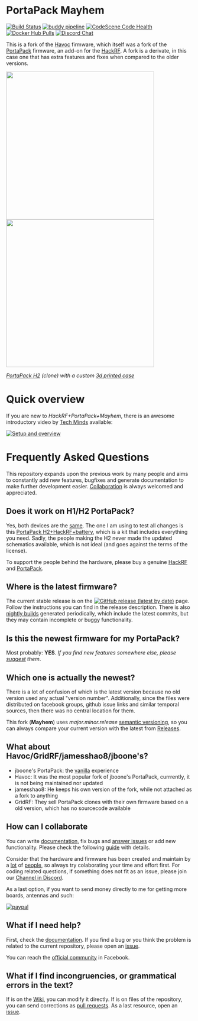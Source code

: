 # PortaPack Mayhem

[![Build Status](https://travis-ci.com/eried/portapack-mayhem.svg?branch=master)](https://travis-ci.com/eried/portapack-mayhem) [![buddy pipeline](https://app.buddy.works/eried/portapack/pipelines/pipeline/252276/badge.svg?token=48cd59d53de0589a8fbe26bc751d77a59a011cf72581da049343879402991c34 "buddy pipeline")](https://app.buddy.works/eried/portapack/pipelines/pipeline/252276) [![CodeScene Code Health](https://codescene.io/projects/8381/status-badges/code-health)](https://codescene.io/projects/8381) [![Docker Hub Pulls](https://img.shields.io/docker/pulls/eried/portapack.svg)](https://hub.docker.com/r/eried/portapack)
[![Discord Chat](https://img.shields.io/discord/719669764804444213.svg)](https://discord.gg/fU9PsKW)  

This is a fork of the [Havoc](https://github.com/furrtek/portapack-havoc/) firmware, which itself was a fork of the [PortaPack](https://github.com/sharebrained/portapack-hackrf) firmware, an add-on for the [HackRF](http://greatscottgadgets.com/hackrf/). A fork is a derivate, in this case one that has extra features and fixes when compared to the older versions.

[<img src="https://raw.githubusercontent.com/wiki/eried/portapack-mayhem/img/hw_overview_h2_front.png" height="400">](https://github.com/eried/portapack-mayhem/wiki/Hardware-overview) [<img src="https://raw.githubusercontent.com/wiki/eried/portapack-mayhem/img/hw_overview_h2_inside.png" height="400">](https://github.com/eried/portapack-mayhem/wiki/Hardware-overview#portapack-internals)

*[PortaPack H2](https://s.click.aliexpress.com/e/_dSMPvNo) (clone) with a custom [3d printed case](https://github.com/eried/portapack-mayhem/wiki/H2-Enclosure)*

# Quick overview

If you are new to *HackRF+PortaPack+Mayhem*, there is an awesome introductory video by [Tech Minds](https://www.youtube.com/channel/UC9a8Z6Sp6eb2s3O79pX5Zvg) available:

[![Setup and overview](https://img.youtube.com/vi/kjFB58Y1TAo/0.jpg)](https://www.youtube.com/watch?v=kjFB58Y1TAo)

# Frequently Asked Questions

This repository expands upon the previous work by many people and aims to constantly add new features, bugfixes and generate documentation to make further development easier.  [Collaboration](https://github.com/eried/portapack-mayhem/wiki/How-to-collaborate) is always welcomed and appreciated.

## Does it work on H1/H2 PortaPack?

Yes, both devices are the [same](https://github.com/eried/portapack-mayhem/wiki/First-steps). The one I am using to test all changes is this [PortaPack H2+HackRF+battery](https://s.click.aliexpress.com/e/_dSMPvNo), which is a kit that includes everything you need. Sadly, the people making the H2 never made the updated schematics available, which is not ideal (and goes against the terms of the license).

To support the people behind the hardware, please buy a genuine [HackRF](https://greatscottgadgets.com/hackrf/) and [PortaPack](https://store.sharebrained.com/products/portapack-for-hackrf-one-kit).

## Where is the latest firmware?

The current stable release is on the [![GitHub release (latest by date)](https://img.shields.io/github/v/release/eried/portapack-mayhem?label=Releases&style=social)](https://github.com/eried/portapack-mayhem/releases/latest) page. Follow the instructions you can find in the release description. There is also [nightly builds](https://github.com/eried/portapack-mayhem/releases/tag/nightly) generated periodically, which include the latest commits, but they may contain incomplete or buggy functionality.

## Is this the newest firmware for my PortaPack? 
Most probably: **YES**. *If you find new features somewhere else, please [suggest](https://github.com/eried/portapack-mayhem/issues/new/choose) them*.

## Which one is actually the newest?
There is a lot of confusion of which is the latest version because no old version used any actual "version number". Additionally, since the files were distributed on facebook groups, github issue links and similar temporal sources, then there was no central location for them. 

This fork (**Mayhem**) uses *major.minor.release* [semantic versioning](https://en.wikipedia.org/wiki/Software_versioning), so you can always compare your current version with the latest from [Releases](https://github.com/eried/portapack-mayhem/releases/latest).

## What about Havoc/GridRF/jamesshao8/jboone's?
* jboone's PortaPack: the [vanilla](https://en.wikipedia.org/wiki/Vanilla_software) experience
* Havoc: It was the most popular fork of jboone's PortaPack, currrently, it is not being maintained nor updated
* jamesshao8: He keeps his own version of the fork, while not attached as a fork to anything
* GridRF: They sell PortaPack clones with their own firmware based on a old version, which has no sourcecode available

## How can I collaborate
You can write [documentation](https://github.com/eried/portapack-mayhem/wiki), fix bugs and [answer issues](https://github.com/eried/portapack-mayhem/issues) or add new functionality. Please check the following [guide](https://github.com/eried/portapack-mayhem/wiki/How-to-collaborate) with details.

Consider that the hardware and firmware has been created and maintain by a [lot](https://github.com/mossmann/hackrf/graphs/contributors) of [people](https://github.com/eried/portapack-mayhem/graphs/contributors), so always try colaborating your time and effort first. For coding related questions, if something does not fit as an issue, please join our [Channel in Discord](https://discord.gg/fU9PsKW).

As a last option, if you want to send money directly to me for getting more boards, antennas and such:

[![paypal](https://www.paypalobjects.com/en_US/i/btn/btn_donate_LG.gif)](https://www.paypal.com/cgi-bin/webscr?cmd=_s-xclick&hosted_button_id=CBPQA4HRRPJQ6&source=url)

## What if I need help?
First, check the [documentation](https://github.com/eried/portapack-mayhem/wiki). If you find a bug or you think the problem is related to the current repository, please open an [issue](https://github.com/eried/portapack-mayhem/issues/new/choose).

You can reach the [official community](https://www.facebook.com/groups/177623356165819) in Facebook. 

## What if I find incongruencies, or grammatical errors in the text?
If is on the [Wiki](https://github.com/eried/portapack-mayhem/wiki), you can modify it directly. If is on files of the repository, you can send corrections as [pull requests](https://github.com/eried/portapack-mayhem/wiki/How-to-collaborate#coding-new-stuff-or-fixing-bugs). As a last resource, open an [issue](https://github.com/eried/portapack-mayhem/issues/new/choose).
